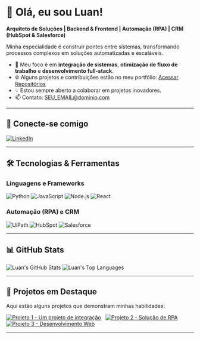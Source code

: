 # 👋 Olá, eu sou Luan!

**Arquiteto de Soluções | Backend & Frontend | Automação (RPA) | CRM (HubSpot & Salesforce)**

Minha especialidade é construir pontes entre sistemas, transformando processos complexos em soluções automatizadas e escaláveis.

- 🚀 Meu foco é em **integração de sistemas**, **otimização de fluxo de trabalho** e **desenvolvimento full-stack**.
- 🌐 Alguns projetos e contribuições estão no meu portfólio: [Acessar Repositórios](https://github.com/SEU_USUARIO?tab=repositories)
- 💡 Estou sempre aberto a colaborar em projetos inovadores.
- 📫 Contato: SEU_EMAIL@dominio.com

---

## 🔗 Conecte-se comigo
[![LinkedIn](https://img.shields.io/badge/LinkedIn-0077B5?style=for-the-badge&logo=linkedin&logoColor=white)](https://www.linkedin.com/in/luannunes/)

---

## 🛠 Tecnologias & Ferramentas
### Linguagens e Frameworks
![Python](https://img.shields.io/badge/Python-3776AB?style=for-the-badge&logo=python&logoColor=white)
![JavaScript](https://img.shields.io/badge/JavaScript-F7DF1E?style=for-the-badge&logo=javascript&logoColor=black)
![Node.js](https://img.shields.io/badge/Node.js-339933?style=for-the-badge&logo=nodedotjs&logoColor=white)
![React](https://img.shields.io/badge/React-61DAFB?style=for-the-badge&logo=react&logoColor=black)

### Automação (RPA) e CRM
![UiPath](https://img.shields.io/badge/UiPath-FF4F00?style=for-the-badge&logo=uipath&logoColor=white)
![HubSpot](https://img.shields.io/badge/HubSpot-FF7A59?style=for-the-badge&logo=hubspot&logoColor=white)
![Salesforce](https://img.shields.io/badge/Salesforce-00A1E0?style=for-the-badge&logo=salesforce&logoColor=white)


---

## 📊 GitHub Stats
![Luan's GitHub Stats](https://github-readme-stats.vercel.app/api?username=SEU_USUARIO&show_icons=true&theme=radical&hide_title=true&locale=pt-br)
![Luan's Top Languages](https://github-readme-stats.vercel.app/api/top-langs/?username=SEU_USUARIO&layout=compact&langs_count=6&theme=radical&hide_title=true&locale=pt-br)

---

## 📌 Projetos em Destaque
Aqui estão alguns projetos que demonstram minhas habilidades:

[![Projeto 1 - Um projeto de integração](https://img.shields.io/badge/PROJETO--INTEGRAÇÃO-Python%20|%20API-blue)](https://github.com/SEU_USUARIO/NOME_DO_PROJETO_1)  
[![Projeto 2 - Solução de RPA](https://img.shields.io/badge/SOLUÇÃO--RPA-UiPath-orange)](https://github.com/SEU_USUARIO/NOME_DO_PROJETO_2)  
[![Projeto 3 - Desenvolvimento Web](https://img.shields.io/badge/WEB--APP-React%20|%20Node-yellow)](https://github.com/SEU_USUARIO/NOME_DO_PROJETO_3)

---
